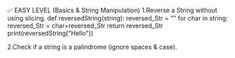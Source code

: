 ✅ EASY LEVEL (Basics & String Manipulation)
1.Reverse a String without using slicing.
  def reversedString(string):
    reversed_Str = ""
    for char in string:
        reversed_Str = char+reversed_Str
    return reversed_Str
print(reversedString("Hello"))

2.Check if a string is a palindrome (ignore spaces & case).
